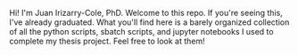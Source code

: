 Hi! I'm Juan Irizarry-Cole, PhD. Welcome to this repo. If you're seeing this, I've already graduated. What you'll find here is a barely organized collection of all the python scripts, sbatch scripts, and jupyter notebooks I used to complete my thesis project. Feel free to look at them! 
